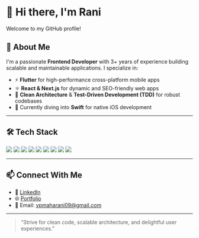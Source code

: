 # 👋 Hi there, I'm Rani

Welcome to my GitHub profile!

## 🚀 About Me

I'm a passionate **Frontend Developer** with 3+ years of experience building scalable and maintainable applications. I specialize in:

- ⚡ **Flutter** for high-performance cross-platform mobile apps
- ⚛️ **React & Next.js** for dynamic and SEO-friendly web apps
- 🧠 **Clean Architecture** & **Test-Driven Development (TDD)** for robust codebases
- 🍎 Currently diving into **Swift** for native iOS development

---

## 🛠️ Tech Stack

<div>
  <img src="https://img.shields.io/badge/Flutter-02569B?style=for-the-badge&logo=flutter&logoColor=white" />
  <img src="https://img.shields.io/badge/Dart-0175C2?style=for-the-badge&logo=dart&logoColor=white" />
  <img src="https://img.shields.io/badge/React-20232A?style=for-the-badge&logo=react&logoColor=61DAFB" />
  <img src="https://img.shields.io/badge/Next.js-000000?style=for-the-badge&logo=nextdotjs&logoColor=white" />
  <img src="https://img.shields.io/badge/TypeScript-007ACC?style=for-the-badge&logo=typescript&logoColor=white" />
  <img src="https://img.shields.io/badge/Node.js-339933?style=for-the-badge&logo=nodedotjs&logoColor=white" />
  <img src="https://img.shields.io/badge/HTML5-E34F26?style=for-the-badge&logo=html5&logoColor=white" />
  <img src="https://img.shields.io/badge/CSS3-1572B6?style=for-the-badge&logo=css3&logoColor=white" />
  <img src="https://img.shields.io/badge/Git-F05032?style=for-the-badge&logo=git&logoColor=white" />
</div>

---

## 📫 Connect With Me

- 💼 [LinkedIn](https://www.linkedin.com/in/vidya-prita-maharani-475324221/)
- 🌐 [Portfolio](https://vpmarahanidev.web.app)
- 📧 Email: vpmaharani09@gmail.com

---

> “Strive for clean code, scalable architecture, and delightful user experiences.”
